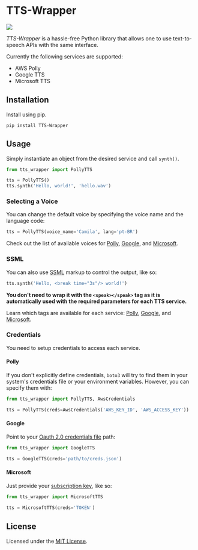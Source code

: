# TTS-Wrapper

![](https://github.com/mediatechlab/tts-wrapper/workflows/Python%20package/badge.svg)

_TTS-Wrapper_ is a hassle-free Python library that allows one to use text-to-speech APIs with the same interface.

Currently the following services are supported:

- AWS Polly
- Google TTS
- Microsoft TTS

## Installation

Install using pip.

```
pip install TTS-Wrapper
```

## Usage

Simply instantiate an object from the desired service and call `synth()`.

```Python
from tts_wrapper import PollyTTS

tts = PollyTTS()
tts.synth('Hello, world!', 'hello.wav')
```

### Selecting a Voice

You can change the default voice by specifying the voice name and the language code:

```Python
tts = PollyTTS(voice_name='Camila', lang='pt-BR')
```

Check out the list of available voices for [Polly](https://docs.aws.amazon.com/polly/latest/dg/voicelist.html), [Google](https://cloud.google.com/text-to-speech/docs/voices), and [Microsoft](https://docs.microsoft.com/en-us/azure/cognitive-services/speech-service/rest-text-to-speech#get-a-list-of-voices).

### SSML

You can also use [SSML](https://en.wikipedia.org/wiki/Speech_Synthesis_Markup_Language) markup to control the output, like so:

```Python
tts.synth('Hello, <break time="3s"/> world!')
```

**You don't need to wrap it with the `<speak></speak>` tag as it is automatically used with the required parameters for each TTS service.**

Learn which tags are available for each service: [Polly](https://docs.aws.amazon.com/polly/latest/dg/supportedtags.html), [Google](https://cloud.google.com/text-to-speech/docs/ssml), and [Microsoft](https://docs.microsoft.com/en-us/cortana/skills/speech-synthesis-markup-language).

### Credentials

You need to setup credentials to access each service.

#### Polly

If you don't explicitly define credentials, `boto3` will try to find them in your system's credentials file or your environment variables. However, you can specify them with:

```Python
from tts_wrapper import PollyTTS, AwsCredentials

tts = PollyTTS(creds=AwsCredentials('AWS_KEY_ID', 'AWS_ACCESS_KEY'))
```

#### Google

Point to your [Oauth 2.0 credentials file](https://developers.google.com/identity/protocols/OAuth2) path:

```Python
from tts_wrapper import GoogleTTS

tts = GoogleTTS(creds='path/to/creds.json')
```

#### Microsoft

Just provide your [subscription key](https://docs.microsoft.com/en-us/azure/cognitive-services/speech-service/rest-text-to-speech#authentication), like so:

```Python
from tts_wrapper import MicrosoftTTS

tts = MicrosoftTTS(creds='TOKEN')
```

## License

Licensed under the [MIT License](./LICENSE).
